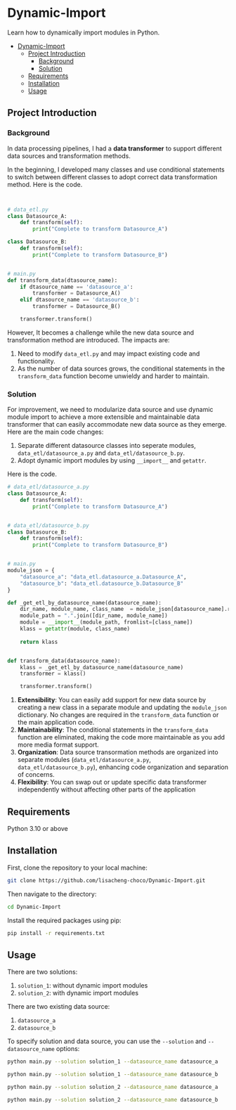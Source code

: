 # Dynamic-Import
Learn how to dynamically import modules in Python.

- [Dynamic-Import](#dynamic-import)
  - [Project Introduction](#project-introduction)
    - [Background](#background)
    - [Solution](#solution)
  - [Requirements](#requirements)
  - [Installation](#installation)
  - [Usage](#usage)

## Project Introduction
### Background

In data processing pipelines, I had a **data transformer** to support different data sources and transformation methods.

In the beginning, I developed many classes and use conditional statements to switch between different classes to adopt correct data transformation method. Here is the code.

```python


# data_etl.py
class Datasource_A:
    def transform(self):
        print("Complete to transform Datasource_A")

class Datasource_B:
    def transform(self):
        print("Complete to transform Datasource_B")


# main.py
def transform_data(dtasource_name):
    if dtasource_name == 'datasource_a':
        transformer = Datasource_A()
    elif dtasource_name == 'datasource_b':
        transformer = Datasource_B()

    transformer.transform()

```

However, It becomes a challenge while the new data source and transformation method are introduced. The impacts are:

1. Need to modify `data_etl.py` and may impact existing code and functionality.
2. As the number of data sources grows, the conditional statements in the `transform_data` function become unwieldy and harder to maintain.

### Solution
For improvement, we need to modularize data source and use dynamic module import to achieve a more extensible and maintainable data transformer that can easily accommodate new data source as they emerge. Here are the main code changes:
1. Separate different datasource classes into seperate modules, `data_etl/datasource_a.py` and `data_etl/datasource_b.py`.
2. Adopt dynamic import modules by using `__import__` and `getattr`.

Here is the code.


```python
# data_etl/datasource_a.py
class Datasource_A:
    def transform(self):
        print("Complete to transform Datasource_A")


# data_etl/datasource_b.py
class Datasource_B:
    def transform(self):
        print("Complete to transform Datasource_B")


# main.py
module_json = {
    "datasource_a": "data_etl.datasource_a.Datasource_A",
    "datasource_b": "data_etl.datasource_b.Datasource_B"
}

def _get_etl_by_datasource_name(datasource_name): 
    dir_name, module_name, class_name  = module_json[datasource_name].rsplit('.', 2)
    module_path = ".".join([dir_name, module_name])
    module = __import__(module_path, fromlist=[class_name])
    klass = getattr(module, class_name)
        
    return klass


def transform_data(datasource_name):
    klass = _get_etl_by_datasource_name(datasource_name)
    transformer = klass()

    transformer.transform()

```

1. **Extensibility**: You can easily add support for new data source by creating a new class in a separate module and updating the `module_json` dictionary. No changes are required in the `transform_data` function or the main application code.
2. **Maintainability**: The conditional statements in the `transform_data` function are eliminated, making the code more maintainable as you add more media format support.
3. **Organization**: Data source transormation methods are organized into separate modules (`data_etl/datasource_a.py`, `data_etl/datasource_b.py`), enhancing code organization and separation of concerns.
4. **Flexibility**: You can swap out or update specific data transformer independently without affecting other parts of the application

## Requirements
Python 3.10 or above

## Installation

First, clone the repository to your local machine:

```bash
git clone https://github.com/lisacheng-choco/Dynamic-Import.git
```

Then navigate to the directory:

```bash
cd Dynamic-Import
```

Install the required packages using pip:

```bash
pip install -r requirements.txt
```

## Usage

There are two solutions:
1. `solution_1`: without dynamic import modules
2. `solution_2`: with dynamic import modules

There are two existing data source:
1. `datasource_a`
2. `datasource_b`

To specify solution and data source, you can use the `--solution` and `--datasource_name` options:

```bash
python main.py --solution solution_1 --datasource_name datasource_a
```
```bash
python main.py --solution solution_1 --datasource_name datasource_b
```
```bash
python main.py --solution solution_2 --datasource_name datasource_a
```
```bash
python main.py --solution solution_2 --datasource_name datasource_b
```

